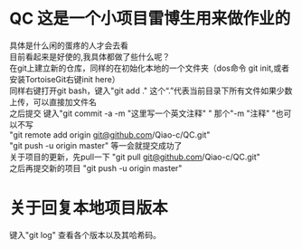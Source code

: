 # QC 这是一个小项目雷博生用来做作业的
具体是什么闲的蛋疼的人才会去看</br>
目前看起来是好使的,我具体都做了些什么呢？</br>
在git上建立新的仓库，同样的在初始化本地的一个文件夹（dos命令 git init,或者安装TortoiseGit右键init here）</br>
同样右键打开git bash，键入"git add ." 这个“.”代表当前目录下所有文件如果少数上传，可以直接加文件名</br>
之后提交 键入"git commit -a -m "这里写一个英文注释" " 那个"-m "注释" "也可以不写</br>
"git remote add origin git@github.com/Qiao-c/QC.git" </br>
"git push -u origin master"   等一会就提交成功了 </br>
关于项目的更新，先pull一下  "git pull git@github.com/Qiao-c/QC.git"<br>
之后再提交新的项目 "git push -u origin master"
# 关于回复本地项目版本
键入"git log" 查看各个版本以及其哈希码。
